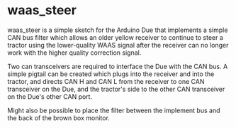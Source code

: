 waas_steer
==========

 waas_steer  is a simple sketch for the Arduino Due that implements a simple CAN bus filter which allows an older yellow receiver to continue to steer a tractor using the lower-quality WAAS signal after the receiver can no longer work with the higher quality correction signal.

Two can transceivers are required to interface the Due with the CAN bus.  A simple pigtail can be created which plugs into the receiver and into the tractor, and directs CAN H and CAN L from the receiver to one CAN transceiver on the Due, and the tractor's side to the other CAN transceiver on the Due's other CAN port.

Might also be possible to place the filter between the implement bus and the back of the brown box monitor.

